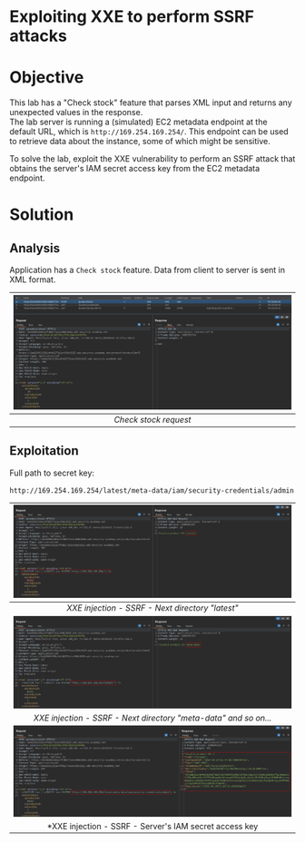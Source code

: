 # Exploiting XXE to perform SSRF attacks
# Objective
This lab has a "Check stock" feature that parses XML input and returns any unexpected values in the response.\
The lab server is running a (simulated) EC2 metadata endpoint at the default URL, which is `http://169.254.169.254/`. This endpoint can be used to retrieve data about the instance, some of which might be sensitive.

To solve the lab, exploit the XXE vulnerability to perform an SSRF attack that obtains the server's IAM secret access key from the EC2 metadata endpoint.

# Solution
## Analysis
Application has a `Check stock` feature. Data from client to server is sent in XML format.

|![](Images/image-2.png)|
|:--:| 
| *Check stock request* |

## Exploitation
Full path to secret key:
```
http://169.254.169.254/latest/meta-data/iam/security-credentials/admin
```

|![](Images/image-3.png)|
|:--:| 
| *XXE injection - SSRF - Next directory "latest"* |
|![](Images/image-4.png)|
| *XXE injection - SSRF - Next directory "meta-data" and so on...* |
|![](Images/image-5.png)|
| *XXE injection - SSRF - Server's IAM secret access key |